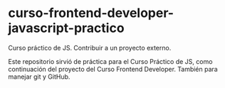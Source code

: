 # curso-frontend-developer-javascript-practico
Curso práctico de JS. Contribuir a un proyecto externo.

Este repositorio sirvió de práctica para el Curso Práctico de JS, como continuación del proyecto del Curso Frontend Developer.
También para manejar git y GitHub. 
